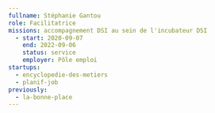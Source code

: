 ```yaml
---
fullname: Stéphanie Gantou
role: Facilitatrice
missions: accompagnement DSI au sein de l'incubateur DSI
  - start: 2020-09-07
    end: 2022-09-06
    status: service
    employer: Pôle emploi
startups:
  - encyclopedie-des-metiers
  - planif-job
previously:
  - la-bonne-place
---
```

